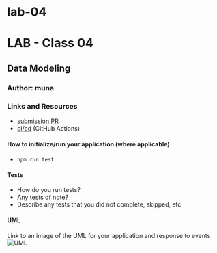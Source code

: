 # lab-04

# LAB - Class 04

## Data Modeling

### Author: muna

### Links and Resources

- [submission PR](https://github.com/401-advanced-javascript-muna/lab-04/pull/1)
- [ci/cd](https://github.com/401-advanced-javascript-muna/lab-04/actions) (GitHub Actions)



#### How to initialize/run your application (where applicable)

-  `npm run test`

#### Tests

- How do you run tests?
- Any tests of note?
- Describe any tests that you did not complete, skipped, etc

#### UML

Link to an image of the UML for your application and response to events
![UML](uml.jpg)
